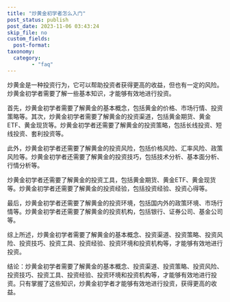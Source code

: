 ```yaml
---
title: "炒黄金初学者怎么入门"
post_status: publish
post_date: 2023-11-06 03:43:24
skip_file: no
custom_fields: 
  post-format: 
taxonomy:
  category:
        - "faq"
---
```


炒黄金是一种投资行为，它可以帮助投资者获得更高的收益，但也有一定的风险。炒黄金初学者需要了解一些基本知识，才能够有效地进行投资。

首先，炒黄金初学者需要了解黄金的基本概念，包括黄金的价格、市场行情、投资策略等。其次，炒黄金初学者需要了解黄金的投资渠道，包括黄金期货、黄金ETF、黄金现货等。炒黄金初学者还需要了解黄金的投资策略，包括长线投资、短线投资、套利投资等。

此外，炒黄金初学者还需要了解黄金的投资风险，包括价格风险、汇率风险、政策风险等。炒黄金初学者还需要了解黄金的投资技巧，包括技术分析、基本面分析、行情分析等。

炒黄金初学者还需要了解黄金的投资工具，包括黄金期货、黄金ETF、黄金现货等。炒黄金初学者还需要了解黄金的投资经验，包括投资经验、投资心得等。

最后，炒黄金初学者还需要了解黄金的投资环境，包括国内外的政策环境、市场行情等。炒黄金初学者还需要了解黄金的投资机构，包括银行、证券公司、基金公司等。

综上所述，炒黄金初学者需要了解黄金的基本概念、投资渠道、投资策略、投资风险、投资技巧、投资工具、投资经验、投资环境和投资机构等，才能够有效地进行投资。

结论：炒黄金初学者需要了解黄金的基本概念、投资渠道、投资策略、投资风险、投资技巧、投资工具、投资经验、投资环境和投资机构等，才能够有效地进行投资。只有掌握了这些知识，炒黄金初学者才能够有效地进行投资，获得更高的收益。
